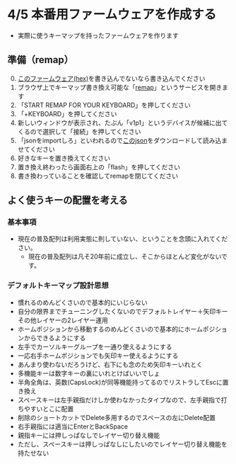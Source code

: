 # 4/5 本番用ファームウェアを作成する

* 実際に使うキーマップを持ったファームウェアを作ります

## 準備（remap）

 
0. [このファームウェア(hex)](./jp60_v1p1_via.hex)を書き込んでないなら書き込んでください
1. ブラウザ上でキーマップ書き換え可能な「[remap](https://remap-keys.app/)」というサービスを開きます
2. 「START REMAP FOR YOUR KEYBOARD」を押してください
3. 「+KEYBOARD」を押してください
4. 新しいウィンドウが表示され、たぶん「v1p1」というデバイスが候補に出てくるので選択して「接続」を押してください
5. 「jsonをimportしろ」といわれるので[このjson](./jp60_v1p1.json)をダウンロードして読み込ませてください
6. 好きなキーを置き換えてください
7. 置き換え終わったら画面右上の「flash」を押してください
8. 書き換わっていることを確認してremapを閉じてください

## よく使うキーの配置を考える

### 基本事項

* 現在の普及配列は利用実態に則していない、ということを念頭に入れてください。
  * 現在の普及配列は凡そ20年前に成立し、そこからほとんど変化がないです。

### デフォルトキーマップ設計思想

* 慣れるのめんどくさいので基本的にいじらない
* 自分の限界までチューニングしたくないのでデフォルトレイヤー＋矢印キーその他レイヤーの2レイヤー運用
* ホームポジションから移動するのめんどくさいので基本的にホームポジションからできるようにする
* 左手でカーソルキーグループを一通り使えるようにする
* 一応右手ホームポジションでも矢印キー使えるようにする
* あんまり使わないだろうけど、右下にも念のため矢印キーいれとく
* 多機能キーは数字キーの裏にいれとけばいいでしょ
* 半角全角は、英数(CapsLock)が同等機能持ってるのでリストラしてEscに置き換え
* スペースキーは左手親指だけしか使わなかったタイプなので、左手親指で打ちやすいとこに配置
* 削除のショートカットでDelete多用するのでスペースの左にDelete配置
* 右手親指には適当にEnterとBackSpace
* 親指キーには押しっぱなしでレイヤー切り替え機能
* ただし、スペースキーは押しっぱなしにしたいのでレイヤー切り替え機能を持たせない
